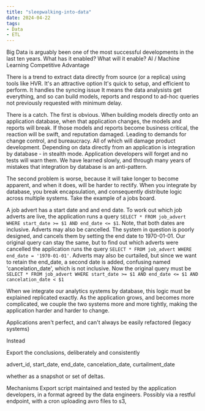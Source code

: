```yaml
---
title: "sleepwalking-into-data"
date: 2024-04-22
tags:
- Data
- ETL
---
```


Big Data is arguably been one of the most successful developments in the last ten years.
What has it enabled?
What will it enable? AI / Machine Learning
Competitive Advantage

There is a trend to extract data directly from source (or a replica) using tools like HVR.
It's an attractive option
It's quick to setup, and efficient to perform. It handles the syncing issue
It means the data analysists get everything, and so can build models, reports and respond to ad-hoc queries not previously requested with minimum delay.

There is a catch. The first is obvious. When building models directly onto an application database, when that application changes, the models and reports will break. If those models and reports become business critical, the reaction will be swift, and reputation damaged. Leading to demands for change control, and bureaucracy. All of which will damage product development. Depending on data directly from an application is integration by database - in stealth mode. Application developers will forget and no tests will warn them. We have learned slowly, and through many years of mistakes that integration by database is an anti-pattern.

The second problem is worse, because it will take longer to become apparent, and when it does, will be harder to rectify. When you integrate by database, you break encapsulation, and consequently distribute logic across multiple systems. Take the example of a jobs board.

A job advert has a start date and and end date. To work out which job adverts are live, the application runs a query `SELECT * FROM job_advert WHERE start_date >= $1 AND end_date <= $1`. Note, that both dates are inclusive. Adverts may also be cancelled. The system in question is poorly designed, and cancels them by setting the end date to 1970-01-01. Our original query can stay the same, but to find out which adverts were cancelled the application runs the query `SELECT * FROM job_advert WHERE end_date = '1970-01-01'`. Adverts may also be curtailed, but since we want to retain the end_date, a second date is added, confusing named 'cancelation_date', which is not inclusive. Now the original query must be `SELECT * FROM job_advert WHERE start_date >= $1 AND end_date <= $1 AND cancelation_date < $1`

When we integrate our analytics systems by database, this logic must be explained replicated exactly. As the application grows, and becomes more complicated, we couple the two systems more and more tightly, making the application harder and harder to change.

Applications aren't perfect, and can't always be easily refactored (legacy systems)

Instead

Export the conclusions, deliberately and consistently

advert_id, start_date, end_date, cancelation_date, curtailment_date

whether as a snapshot or set of deltas.

Mechanisms
Export script maintained and tested by the application developers, in a format agreed by the data engineers. Possibly via a restful endpoint, with a cron uploading avro files to s3,



